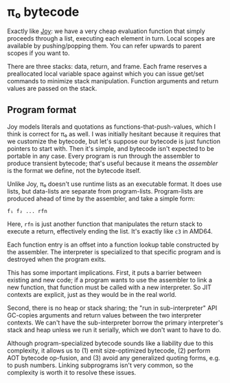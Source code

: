 # π₀ bytecode
Exactly like [Joy](https://en.wikipedia.org/wiki/Joy_(programming_language)): we have a very cheap evaluation function that simply proceeds through a list, executing each element in turn. Local scopes are available by pushing/popping them. You can refer upwards to parent scopes if you want to.

There are three stacks: data, return, and frame. Each frame reserves a preallocated local variable space against which you can issue get/set commands to minimize stack manipulation. Function arguments and return values are passed on the stack.


## Program format
Joy models literals and quotations as functions-that-push-values, which I think is correct for π₀ as well. I was initially hesitant because it requires that we customize the bytecode, but let's suppose our bytecode is just function pointers to start with. Then it's simple, and bytecode isn't expected to be portable in any case. Every program is run through the assembler to produce transient bytecode; that's useful because it means the _assembler_ is the format we define, not the bytecode itself.

Unlike Joy, π₀ doesn't use runtime lists as an executable format. It does use lists, but data-lists are separate from program-lists. Program-lists are produced ahead of time by the assembler, and take a simple form:

```
f₁ f₂ ... rfn
```

Here, `rfn` is just another function that manipulates the return stack to execute a return, effectively ending the list. It's exactly like `c3` in AMD64.

Each function entry is an offset into a function lookup table constructed by the assembler. The interpreter is specialized to that specific program and is destroyed when the program exits.

This has some important implications. First, it puts a barrier between existing and new code; if a program wants to use the assembler to link a new function, that function must be called with a new interpreter. So JIT contexts are explicit, just as they would be in the real world.

Second, there is no heap or stack sharing; the "run in sub-interpreter" API GC-copies arguments and return values between the two interpreter contexts. We can't have the sub-interpreter borrow the primary interpreter's stack and heap unless we run it serially, which we don't want to have to do.

Although program-specialized bytecode sounds like a liability due to this complexity, it allows us to (1) emit size-optimized bytecode, (2) perform AOT bytecode op-fusion, and (3) avoid any generalized quoting forms, e.g. to push numbers. Linking subprograms isn't very common, so the complexity is worth it to resolve these issues.
